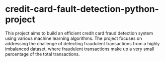 # credit-card-fault-detection-python-project
This project aims to build an efficient credit card fraud detection system using various machine learning algorithms. The project focuses on addressing the challenge of detecting fraudulent transactions from a highly imbalanced dataset, where fraudulent transactions make up a very small percentage of the total transactions.
